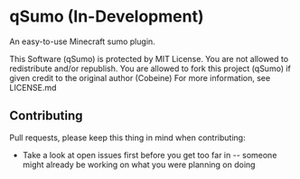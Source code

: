 # qSumo (In-Development)
An easy-to-use Minecraft sumo plugin.

This Software (qSumo) is protected by MIT License. You are not allowed to redistribute and/or republish.
You are allowed to fork this project (qSumo) if given credit to the original author (Cobeine)
For more information, see LICENSE.md


## Contributing
Pull requests, please keep this thing in mind when contributing:

- Take a look at open issues first before you get too far in -- someone might already be working on what you were planning on doing
